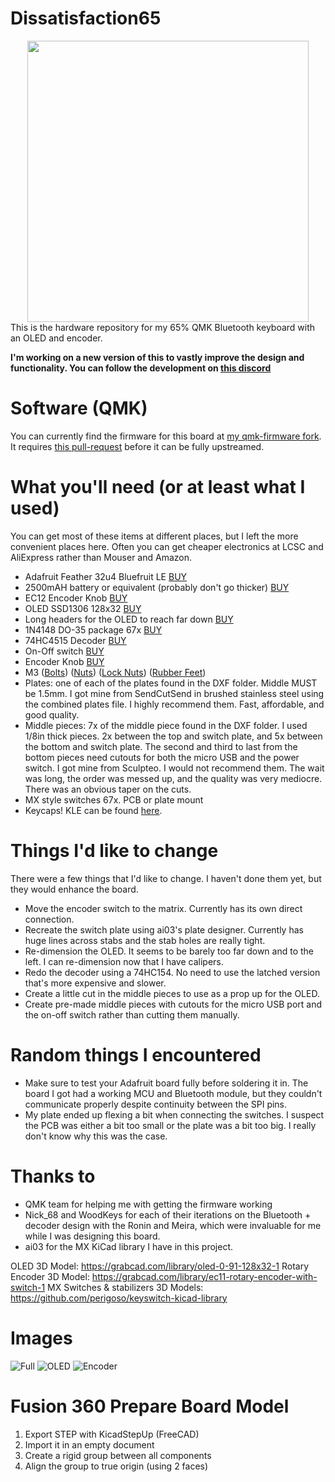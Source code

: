 # Dissatisfaction65
<center>
  <img src="IMG/full.jpg" width=450/>
</center>
This is the hardware repository for my 65% QMK Bluetooth keyboard with an OLED and encoder.

**I'm working on a new version of this to vastly improve the design and functionality. You can follow the development on [this discord](https://discord.gg/mYy7CFR)**

# Software (QMK)
You can currently find the firmware for this board at [my qmk-firmware fork](https://github.com/Nicell/qmk_firmware/tree/dissatisfaction-65). It requires [this pull-request](https://github.com/qmk/qmk_firmware/pull/7769) before it can be fully upstreamed.

# What you'll need (or at least what I used)
You can get most of these items at different places, but I left the more convenient places here. Often you can get cheaper electronics at LCSC and AliExpress rather than Mouser and Amazon.
 - Adafruit Feather 32u4 Bluefruit LE [BUY](https://www.amazon.com/Adafruit-Feather-32u4-Bluefruit-ADA2829/dp/B01GJR9MNI)
 - 2500mAH battery or equivalent (probably don't go thicker) [BUY](https://www.amazon.com/Adafruit-328-Battery-Lithium-Polymer/dp/B01NAX9XYG)
 - EC12 Encoder Knob [BUY](https://www.amazon.com/Cylewet-Encoder-Digital-Potentiometer-Arduino/dp/B07DM2YMT4)
 - OLED SSD1306 128x32 [BUY](https://www.amazon.com/MakerFocus-Display-SSD1306-3-3V-5V-Arduino/dp/B079BN2J8V)
 - Long headers for the OLED to reach far down [BUY](https://www.mouser.com/ProductDetail/fci-amphenol/68653-105hlf)
 - 1N4148 DO-35 package 67x [BUY](https://www.mouser.com/ProductDetail/on-semiconductor/1n4148tr)
 - 74HC4515 Decoder [BUY](https://www.mouser.com/ProductDetail/nexperia/74hc4515d653)
 - On-Off switch [BUY](https://www.mouser.com/ProductDetail/alps/sddjf1a100)
 - Encoder Knob [BUY](https://www.amazon.com/dp/B07Z1MQ9T7)
 - M3 ([Bolts](https://www.amazon.com/gp/product/B075CFBHWV)) ([Nuts](https://www.amazon.com/gp/product/B01IWUSDYY)) ([Lock Nuts](https://www.amazon.com/gp/product/B07MD7SPBJ)) ([Rubber Feet](https://www.amazon.com/gp/product/B07CNQC695))
 - Plates: one of each of the plates found in the DXF folder. Middle MUST be 1.5mm. I got mine from SendCutSend in brushed stainless steel using the combined plates file. I highly recommend them. Fast, affordable, and good quality.
 - Middle pieces: 7x of the middle piece found in the DXF folder. I used 1/8in thick pieces. 2x between the top and switch plate, and 5x between the bottom and switch plate. The second and third to last from the bottom pieces need cutouts for both the micro USB and the power switch. I got mine from Sculpteo. I would not recommend them. The wait was long, the order was messed up, and the quality was very mediocre. There was an obvious taper on the cuts.
 - MX style switches 67x. PCB or plate mount
 - Keycaps! KLE can be found [here](http://www.keyboard-layout-editor.com/#/gists/c38820c1ede8c90e253ba465600c6e75).

# Things I'd like to change
There were a few things that I'd like to change. I haven't done them yet, but they would enhance the board.
 - Move the encoder switch to the matrix. Currently has its own direct connection.
 - Recreate the switch plate using ai03's plate designer. Currently has huge lines across stabs and the stab holes are really tight.
 - Re-dimension the OLED. It seems to be barely too far down and to the left. I can re-dimension now that I have calipers.
 - Redo the decoder using a 74HC154. No need to use the latched version that's more expensive and slower.
 - Create a little cut in the middle pieces to use as a prop up for the OLED.
 - Create pre-made middle pieces with cutouts for the micro USB port and the on-off switch rather than cutting them manually.

# Random things I encountered
 - Make sure to test your Adafruit board fully before soldering it in. The board I got had a working MCU and Bluetooth module, but they couldn't communicate properly despite continuity between the SPI pins.
 - My plate ended up flexing a bit when connecting the switches. I suspect the PCB was either a bit too small or the plate was a bit too big. I really don't know why this was the case.

# Thanks to
 - QMK team for helping me with getting the firmware working
 - Nick_68 and WoodKeys for each of their iterations on the Bluetooth + decoder design with the Ronin and Meira, which were invaluable for me while I was designing this board.
 - ai03 for the MX KiCad library I have in this project.

OLED 3D Model: https://grabcad.com/library/oled-0-91-128x32-1
Rotary Encoder 3D Model: https://grabcad.com/library/ec11-rotary-encoder-with-switch-1
MX Switches & stabilizers 3D Models: https://github.com/perigoso/keyswitch-kicad-library

# Images
![Full](IMG/full.jpg)
![OLED](IMG/oled.jpg)
![Encoder](IMG/encoder.jpg)

# Fusion 360 Prepare Board Model

1. Export STEP with KicadStepUp (FreeCAD)
2. Import it in an empty document
3. Create a rigid group between all components
4. Align the group to true origin (using 2 faces)
